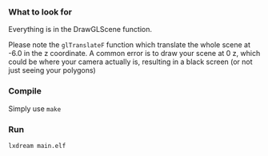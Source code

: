 ### What to look for

Everything is in the DrawGLScene function.

Please note the `glTranslateF` function which translate the whole scene at -6.0 in the z coordinate. A common error is to draw your scene at 0 z, which could be where your camera actually is, resulting in a black screen (or not just seeing your polygons)

### Compile

Simply use `make`

### Run

`lxdream main.elf`

